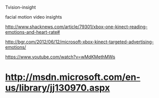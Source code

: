 Tvision-insight

facial motion video insights

http://www.shacknews.com/article/79301/xbox-one-kinect-reading-emotions-and-heart-rate#

http://bgr.com/2012/06/12/microsoft-xbox-kinect-targeted-advertising-emotions/

https://www.youtube.com/watch?v=wMdKMethMWs

http://msdn.microsoft.com/en-us/library/jj130970.aspx
===============
